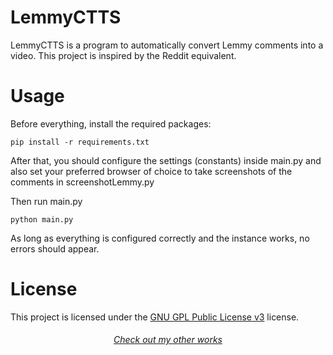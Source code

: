 # LemmyCTTS

LemmyCTTS is a program to automatically convert Lemmy comments into a video. This project is inspired by the Reddit equivalent.

# Usage
Before everything, install the required packages:
```
pip install -r requirements.txt
```

After that, you should configure the settings (constants) inside main.py and also set your preferred browser of choice to take screenshots of the comments in screenshotLemmy.py

Then run main.py
```
python main.py
```

As long as everything is configured correctly and the instance works, no errors should appear.

# License
This project is licensed under the [GNU GPL Public License v3](https://www.gnu.org/licenses/gpl-3.0.html) license.

###### <p align="center">[Check out my other works](https://github.com/AsuxAX?tab=repositories)</p>
